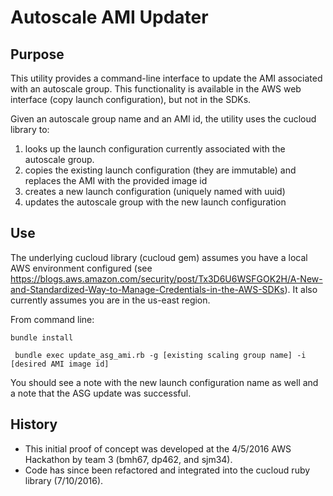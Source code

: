 # Autoscale AMI Updater

## Purpose

This utility provides a command-line interface to update the AMI associated with an autoscale group.  This functionality is available in the AWS web interface (copy launch configuration), but not in the SDKs.

Given an autoscale group name and an AMI id, the utility uses the cucloud library to:

1. looks up the launch configuration currently associated with the autoscale group.
2. copies the existing launch configuration (they are immutable) and replaces the AMI with the provided image id
3. creates a new launch configuration (uniquely named with uuid)
4. updates the autoscale group with the new launch configuration

## Use

The underlying cucloud library (cucloud gem) assumes you have a local AWS environment configured (see https://blogs.aws.amazon.com/security/post/Tx3D6U6WSFGOK2H/A-New-and-Standardized-Way-to-Manage-Credentials-in-the-AWS-SDKs).  It also currently assumes you are in the us-east region.

From command line:

``` bundle install ```

``` bundle exec update_asg_ami.rb -g [existing scaling group name] -i [desired AMI image id]```

You should see a note with the new launch configuration name as well and a note that the ASG update was successful.


## History

* This initial proof of concept was developed at the 4/5/2016 AWS Hackathon by team 3 (bmh67, dp462, and sjm34).  
* Code has since been refactored and integrated into the cucloud ruby library (7/10/2016).

